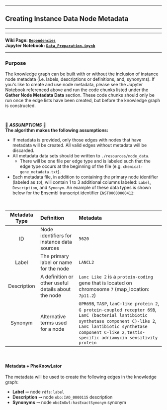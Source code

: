 ***
## Creating Instance Data Node Metadata  
***
***

**Wiki Page:** **[`Dependencies`](https://github.com/callahantiff/PheKnowLator/wiki/Dependencies#node-metadata)**  
**Jupyter Notebook:** **[`Data_Preparation.ipynb`](https://github.com/callahantiff/PheKnowLator/blob/master/Data_Preparation.ipynb)**  

___

### Purpose
The knowledge graph can be built with or without the inclusion of instance node metadata (i.e. labels, descriptions or definitions, and, synonyms). If you's like to create and use node metadata, please see the Jupyter Notebook referenced above and run the code chunks listed under the **Gather Node Metadata Data** section. These code chunks should only be run once the edge lists have been created, but before the knowledge graph is constructed.

<br>

🛑 *<b>ASSUMPTIONS</b>* 🛑  
**The algorithm makes the following assumptions:**
- If metadata is provided, only those edges with nodes that have metadata will be created. All valid edges without metadata     will be discarded.
- All metadata data sets should be written to `./resources/node_data`.  
  - There will be one file per edge type and is labeled such that the edge type occurs at the beginning of the file
   (e.g. `chemical-gene_metadata.txt`).
- Each metadata file, in addition to containing the primary node identifier (labeled as `ID`), will contain 1 to 3
 additional columns labeled: `Label`, `Description`, and `Synonym`. An example of these data types is shown
  below for the Ensembl transcript identifier `ENST00000000412`:  

<br>

| **Metadata Type** | **Definition** | **Metadata**  | 
| :---: | :--- | :--- | 
| ID | Node identifiers for instance data sources | `5620` |
| Label | The primary label or name for the node | `LANCL2` |       
| Description | A definition or other useful details about the node | `Lanc Like 2` is a `protein-coding` gene that is located on chromosome `7` (map_location: `7p11.2`) |        
| Synonym | Alternative terms used for a node | `GPR69B`, `TASP`, `lanC-like protein 2`, `G protein-coupled receptor 69B`, `LanC (bacterial lantibiotic synthetase component C)-like 2`, `LanC lantibiotic synthetase component C-like 2`, `testis-specific adriamycin sensitivity protein` |          

<br>

#### Metadata + PheKnowLator
The metadata will be used to create the following edges in the knowledge graph:  
- **Label** ➞ node `rdfs:label`  
- **Description** ➞ node `obo:IAO_0000115` description 
- **Synonyms** ➞ node `oboInOwl:hasExactSynonym` synonym 

